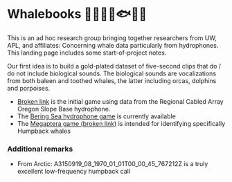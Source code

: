 # Whalebooks 🐬🐳🐋🌊🐟🐠🐡


This is an ad hoc research group bringing together researchers from UW, APL, and affiliates: Concerning whale data particularly from hydrophones. This landing page includes some start-of-project notes.  


Our first idea is to build a gold-plated dataset of five-second clips that do / do not include biological sounds. The
biological sounds are vocalizations from both baleen and toothed whales, the latter including orcas, dolphins and porpoises. 

* [Broken link](http://google.com) is the initial game using data from the Regional Cabled Array Oregon Slope Base hydrophone.
* The [Bering Sea hydrophone game](http://arcticwhaledr.swipesforscience.org) is currently available
* The [Megaptera game (broken link)](http://google.com) is intended for identifying specifically Humpback whales

### Additional remarks

* From Arctic: A3150919_08_1970_01_01T00_00_45_767212Z is a truly excellent low-frequency humpback call
